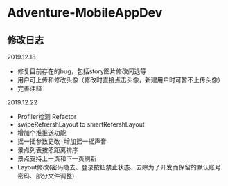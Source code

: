 # Adventure-MobileAppDev

## 修改日志

2019.12.18

* 修复目前存在的bug，包括story图片修改闪退等
* 用户可上传和修改头像（修改时直接点击头像，新建用户时可暂不上传头像）
* 完善注释

2019.12.22

+ Profiler检测 Refactor
+ swipeRefrershLayout to smartRefershLayout
+ 增加个推推送功能
+ 摇一摇参数更改+增加摇一摇声音
+ 景点列表按照距离排序
+ 景点支持上一页和下一页刷新
+ Layout修改(密码隐去、登录按钮禁止状态、去除为了开发而保留的默认账号密码、部分文件调整)
